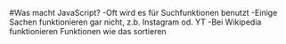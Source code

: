 #Was macht JavaScript?
-Oft wird es für Suchfunktionen benutzt
-Einige Sachen funktionieren gar nicht, z.b. Instagram od. YT
-Bei Wikipedia funktionieren Funktionen wie das sortieren